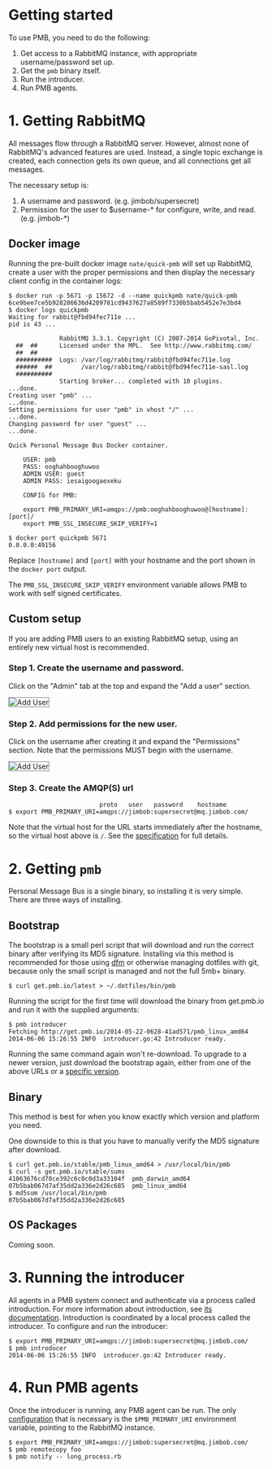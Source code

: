 <style type="text/css">
img {
border: 1px solid grey;
}
</style>
# Getting started

To use PMB, you need to do the following:

1. Get access to a RabbitMQ instance, with appropriate username/password set up.
2. Get the `pmb` binary itself.
3. Run the introducer.
4. Run PMB agents.

# 1. Getting RabbitMQ

All messages flow through a RabbitMQ server.  However, almost none of RabbitMQ's advanced features are used. Instead, a single topic exchange is created, each connection gets its own queue, and all connections get all messages.

The necessary setup is:

1. A username and password. (e.g. jimbob/supersecret)
2. Permission for the user to $username-\* for configure, write, and read. (e.g. jimbob-\*)

## Docker image

Running the pre-built docker image `nate/quick-pmb` will set up RabbitMQ, create a user with the proper permissions and then display the necessary client config in the container logs:

```
$ docker run -p 5671 -p 15672 -d --name quickpmb nate/quick-pmb
6ce9bee7ce5b928286636d4209781cd9437627a8589f7330b5bab5452e7e3bd4
$ docker logs quickpmb
Waiting for rabbit@fbd94fec711e ...
pid is 43 ...

              RabbitMQ 3.3.1. Copyright (C) 2007-2014 GoPivotal, Inc.
  ##  ##      Licensed under the MPL.  See http://www.rabbitmq.com/
  ##  ##
  ##########  Logs: /var/log/rabbitmq/rabbit@fbd94fec711e.log
  ######  ##        /var/log/rabbitmq/rabbit@fbd94fec711e-sasl.log
  ##########
              Starting broker... completed with 10 plugins.
...done.
Creating user "pmb" ...
...done.
Setting permissions for user "pmb" in vhost "/" ...
...done.
Changing password for user "guest" ...
...done.

Quick Personal Message Bus Docker container.

    USER: pmb
    PASS: ooghahbooghuwoo
    ADMIN USER: guest
    ADMIN PASS: iesaigoogaexeku

    CONFIG for PMB:

    export PMB_PRIMARY_URI=amqps://pmb:ooghahbooghuwoo@[hostname]:[port]/
    export PMB_SSL_INSECURE_SKIP_VERIFY=1

$ docker port quickpmb 5671
0.0.0.0:49156
```

Replace `[hostname]` and `[port]` with your hostname and the port shown in the `docker port` output.

The `PMB_SSL_INSECURE_SKIP_VERIFY` environment variable allows PMB to work with self signed certificates.

## Custom setup

If you are adding PMB users to an existing RabbitMQ setup, using an entirely new virtual host is recommended.

### Step 1. Create the username and password.

Click on the "Admin" tab at the top and expand the "Add a user" section.

![Add User](getting_started/add.png)

### Step 2. Add permissions for the new user.

Click on the username after creating it and expand the "Permissions" section.  Note that the permissions MUST begin with the username.

![Add User](getting_started/perms.png)

### Step 3. Create the AMQP(S) url

```
                         proto   user   password    hostname
$ export PMB_PRIMARY_URI=amqps://jimbob:supersecret@mq.jimbob.com/
```

Note that the virtual host for the URL starts immediately after the hostname, so the virtual host above is `/`.  See the [specification](http://www.rabbitmq.com/uri-spec.html) for full details.

# 2. Getting `pmb`

Personal Message Bus is a single binary, so installing it is very simple. There are three ways of installing.

## Bootstrap

The bootstrap is a small perl script that will download and run the correct binary after verifying its MD5 signature. Installing via this method is recommended for those using [dfm](https://github.com/justone/dfm) or otherwise managing dotfiles with git, because only the small script is managed and not the full 5mb+ binary.

```
$ curl get.pmb.io/latest > ~/.dotfiles/bin/pmb
```

Running the script for the first time will download the binary from get.pmb.io and run it with the supplied arguments:

```
$ pmb introducer
Fetching http://get.pmb.io/2014-05-22-0628-41ad571/pmb_linux_amd64
2014-06-06 15:26:55 INFO  introducer.go:42 Introducer ready.
```

Running the same command again won't re-download.  To upgrade to a newer version, just download the bootstrap again, either from one of the above URLs or a [specific version](http://get.pmb.io).

## Binary

This method is best for when you know exactly which version and platform you need.

One downside to this is that you have to manually verify the MD5 signature after download.

```
$ curl get.pmb.io/stable/pmb_linux_amd64 > /usr/local/bin/pmb
$ curl -s get.pmb.io/stable/sums
41063676cd78ce392c6c0c0d3a33104f  pmb_darwin_amd64
07b5bab067d7af35dd2a336e2d26c685  pmb_linux_amd64
$ md5sum /usr/local/bin/pmb
07b5bab067d7af35dd2a336e2d26c685
```

## OS Packages

Coming soon.

# 3. Running the introducer

All agents in a PMB system connect and authenticate via a process called introduction.  For more information about introduction, see [its documentation](concepts/introduction.md).  Introduction is coordinated by a local process called the introducer.  To configure and run the introducer:

```
$ export PMB_PRIMARY_URI=amqps://jimbob:supersecret@mq.jimbob.com/
$ pmb introducer
2014-06-06 15:26:55 INFO  introducer.go:42 Introducer ready.
```

# 4. Run PMB agents

Once the introducer is running, any PMB agent can be run.  The only [configuration](configuration.md) that is necessary is the `$PMB_PRIMARY_URI` environment variable, pointing to the RabbitMQ instance.

```
$ export PMB_PRIMARY_URI=amqps://jimbob:supersecret@mq.jimbob.com/
$ pmb remotecopy foo
$ pmb notify -- long_process.rb
```

